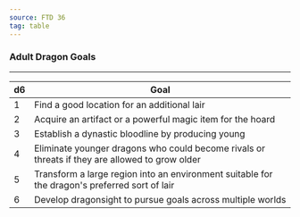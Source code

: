 ```yaml
---
source: FTD 36
tag: table
---
```


### Adult Dragon Goals
---
|d6|Goal|
|----|------------|
|1|Find a good location for an additional lair|
|2|Acquire an artifact or a powerful magic item for the hoard|
|3|Establish a dynastic bloodline by producing young|
|4|Eliminate younger dragons who could become rivals or threats if they are allowed to grow older|
|5|Transform a large region into an environment suitable for the dragon's preferred sort of lair|
|6|Develop dragonsight to pursue goals across multiple worlds|
